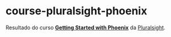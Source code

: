 # course-pluralsight-phoenix

Resultado do curso **[Getting Started with Phoenix](https://app.pluralsight.com/library/courses/phoenix-getting-started)** da [Pluralsight](https://pluralsight.com).

